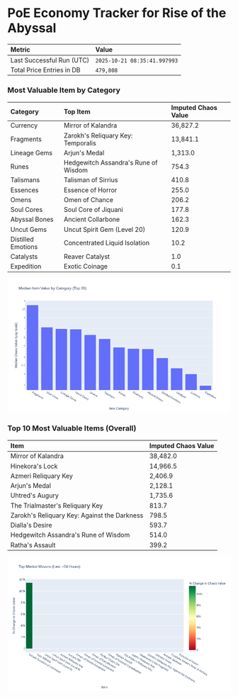 # PoE Economy Tracker for Rise of the Abyssal

<!-- START_MAINTENANCE -->
| Metric | Value |
|:---|:---|
| Last Successful Run (UTC) | `2025-10-21 08:35:41.997993` |
| Total Price Entries in DB | `479,808` |

<!-- END_MAINTENANCE -->

<!-- START_DATAFRAME_DEBUG -->
<!-- END_DATAFRAME_DEBUG -->

<!-- START_CATEGORY_ANALYSIS -->
### Most Valuable Item by Category
| Category | Top Item | Imputed Chaos Value |
| :--- | :--- | :--- |
| Currency | Mirror of Kalandra | 36,827.2 |
| Fragments | Zarokh's Reliquary Key: Temporalis | 13,841.1 |
| Lineage Gems | Arjun's Medal | 1,313.0 |
| Runes | Hedgewitch Assandra's Rune of Wisdom | 754.3 |
| Talismans | Talisman of Sirrius | 410.8 |
| Essences | Essence of Horror | 255.0 |
| Omens | Omen of Chance | 206.2 |
| Soul Cores | Soul Core of Jiquani | 177.8 |
| Abyssal Bones | Ancient Collarbone | 162.3 |
| Uncut Gems | Uncut Spirit Gem (Level 20) | 120.9 |
| Distilled Emotions | Concentrated Liquid Isolation | 10.2 |
| Catalysts | Reaver Catalyst | 1.0 |
| Expedition | Exotic Coinage | 0.1 |


![Category Analysis Chart](charts/category_analysis.png)
<!-- END_ANALYSIS -->

<!-- START_ANALYSIS -->
### Top 10 Most Valuable Items (Overall)
| Item | Imputed Chaos Value |
| :--- | :--- |
| Mirror of Kalandra | 38,482.0 |
| Hinekora's Lock | 14,966.5 |
| Azmeri Reliquary Key | 2,406.9 |
| Arjun's Medal | 2,128.1 |
| Uhtred's Augury | 1,735.6 |
| The Trialmaster's Reliquary Key | 813.7 |
| Zarokh's Reliquary Key: Against the Darkness | 798.5 |
| Dialla's Desire | 593.7 |
| Hedgewitch Assandra's Rune of Wisdom | 514.0 |
| Ratha's Assault | 399.2 |


![Market Movers Chart](charts/market_movers.png)
<!-- END_ANALYSIS -->
